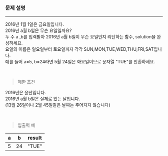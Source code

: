### 문제 설명
---

2016년 1월 1일은 금요일입니다. <br/>
2016년 a월 b일은 무슨 요일일까요?  <br/>
두 수 a ,b를 입력받아 2016년 a월 b일이 무슨 요일인지 리턴하는 함수, solution을 완성하세요.  <br/>
요일의 이름은 일요일부터 토요일까지 각각 SUN,MON,TUE,WED,THU,FRI,SAT입니다.  <br/>
예를 들어 a=5, b=24라면 5월 24일은 화요일이므로 문자열 "TUE"를 반환하세요. <br/>
 
<br/>

>제한 조건  <br/>

2016년은 윤년입니다. <br/>
2016년 a월 b일은 실제로 있는 날입니다. <br/>
(13월 26일이나 2월 45일같은 날짜는 주어지지 않습니다) <br/>

 <br/>
 
>입출력 예 <br/>

|a	|b	|result|
|---|---|---|
|5	|24	|"TUE"|
